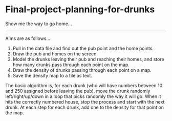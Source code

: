 # Final-project-planning-for-drunks


Show me the way to go home...
______________________________________

Aims are as follows...

1.	Pull in the data file and find out the pub point and the home points.
2.	Draw the pub and homes on the screen.
3.	Model the drunks leaving their pub and reaching their homes, and store how many drunks pass through each point on the map.
4.	Draw the density of drunks passing through each point on a map.
5.	Save the density map to a file as text.

The basic algorithm is, for each drunk (who will have numbers between 10 and 250 assigned before leaving the pub), 
move the drunk randomly left/right/up/down in a loop that picks randomly the way it will go. When it hits the correctly 
numbered house, stop the process and start with the next drunk. At each step for each drunk, add one to the density 
for that point on the map.
